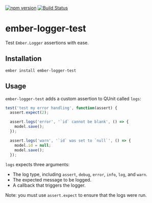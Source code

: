 [![npm version](https://badge.fury.io/js/ember-logger-test.svg)](https://badge.fury.io/js/ember-logger-test)
[![Build Status](https://travis-ci.org/null-null-null/ember-logger-test.svg?branch=v0.0.2)](https://travis-ci.org/null-null-null/ember-logger-test)

# ember-logger-test

Test `Ember.Logger` assertions with ease.

## Installation

`ember install ember-logger-test`

## Usage

`ember-logger-test` adds a custom assertion to QUnit called `logs`:

```js
test('test my error handling', function(assert) {
  assert.expect(2);

  assert.logs('error', '`id` cannot be blank', () => {
    model.save();
  });

  assert.logs('warn', '`id` was set to `null`', () => {
    model.id = null;
    model.save();
  });
```

`logs` expects three arguments:

* The log type, including `assert`, `debug`, `error`, `info`, `log`, and `warn`.
* The expected message to be logged.
* A callback that triggers the logger.

Note: you must use `assert.expect` to ensure that the logs were run.
